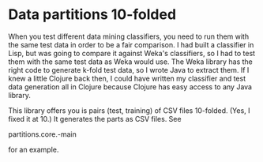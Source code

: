 # Data partitions 10-folded

When you test different data mining classifiers, you need to run them
with the same test data in order to be a fair comparison.  I had built
a classifier in Lisp, but was going to compare it against Weka's
classifiers, so I had to test them with the same test data as Weka
would use.  The Weka library has the right code to generate k-fold
test data, so I wrote Java to extract them.  If I knew a little
Clojure back then, I could have written my classifier and test data
generation all in Clojure because Clojure has easy access to any Java
library.

This library offers you is pairs (test, training) of CSV files
10-folded.  (Yes, I fixed it at 10.)  It generates the parts as CSV
files.  See

  partitions.core.-main 

for an example.
